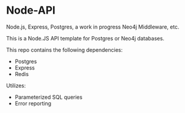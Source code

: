# Node-API
Node.js, Express, Postgres, a work in progress Neo4j Middleware, etc.



This is a Node.JS API template for Postgres or Neo4j databases. 

This repo contains the following dependencies:

- Postgres
- Express
- Redis


Utilizes:

- Parameterized SQL queries
- Error reporting
